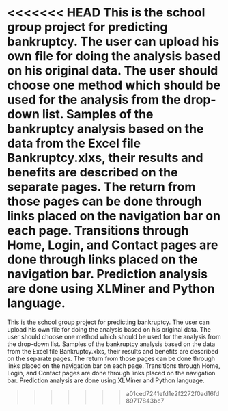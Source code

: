 <<<<<<< HEAD
This is the school group project for predicting bankruptcy.
The user can upload his own file for doing the analysis based on his original data.
The user should choose one method which should be used for the analysis from the drop-down list.
Samples of the bankruptcy analysis based on the data from the Excel file Bankruptcy.xlxs, their results and benefits are described on the separate pages.
The return from those pages can be done through links placed on the navigation bar on each page.
Transitions through Home, Login, and Contact pages are done through links placed on the navigation bar.
Prediction analysis are done using XLMiner and Python language.
=======
This is the school group project for predicting bankruptcy. 
The user can upload his own file for doing the analysis based on his original data. 
The user should choose one method which should be used for the analysis from the drop-down list.
Samples of the bankruptcy analysis based on the data from the Excel file Bankruptcy.xlxs, their results and benefits are described on the separate pages. 
The return from those pages can be done through links placed on the navigation bar on each page.
Transitions through Home, Login, and Contact pages are done through links placed on the navigation bar.
Prediction analysis are done using XLMiner and Python language.
>>>>>>> a01ced7241efd1e2f2272f0ad16fd89717843bc7
